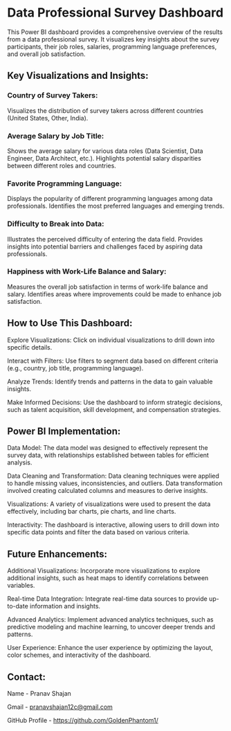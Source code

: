 # Data Professional Survey Dashboard

This Power BI dashboard provides a comprehensive overview of the results from a data professional survey. It visualizes key insights about the survey participants, their job roles, salaries, programming language preferences, and overall job satisfaction.

## Key Visualizations and Insights:

### Country of Survey Takers:

Visualizes the distribution of survey takers across different countries (United States, Other, India).
### Average Salary by Job Title:

Shows the average salary for various data roles (Data Scientist, Data Engineer, Data Architect, etc.).
Highlights potential salary disparities between different roles and countries.
### Favorite Programming Language:

Displays the popularity of different programming languages among data professionals.
Identifies the most preferred languages and emerging trends.
### Difficulty to Break into Data:

Illustrates the perceived difficulty of entering the data field.
Provides insights into potential barriers and challenges faced by aspiring data professionals.
### Happiness with Work-Life Balance and Salary:

Measures the overall job satisfaction in terms of work-life balance and salary.
Identifies areas where improvements could be made to enhance job satisfaction.
## How to Use This Dashboard:

Explore Visualizations: Click on individual visualizations to drill down into specific details.

Interact with Filters: Use filters to segment data based on different criteria (e.g., country, job title, programming language).

Analyze Trends: Identify trends and patterns in the data to gain valuable insights.

Make Informed Decisions: Use the dashboard to inform strategic decisions, such as talent acquisition, skill development, and compensation strategies.

## Power BI Implementation:

Data Model: The data model was designed to effectively represent the survey data, with relationships established between tables for efficient analysis.

Data Cleaning and Transformation: Data cleaning techniques were applied to handle missing values, inconsistencies, and outliers. Data transformation involved creating calculated columns and measures to derive insights.

Visualizations: A variety of visualizations were used to present the data effectively, including bar charts, pie charts, and line charts.

Interactivity: The dashboard is interactive, allowing users to drill down into specific data points and filter the data based on various criteria.

## Future Enhancements:

Additional Visualizations: Incorporate more visualizations to explore additional insights, such as heat maps to identify correlations between variables.

Real-time Data Integration: Integrate real-time data sources to provide up-to-date information and insights.

Advanced Analytics: Implement advanced analytics techniques, such as predictive modeling and machine learning, to uncover deeper trends and patterns.

User Experience: Enhance the user experience by optimizing the layout, color schemes, and interactivity of the dashboard.

## Contact:

Name - Pranav Shajan

Gmail - pranavshajan12c@gmail.com

GitHub Profile - https://github.com/GoldenPhantom1/
